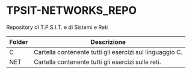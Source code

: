 # TPSIT-NETWORKS_REPO
Repository di T.P.S.I.T. e di Sistemi e Reti

Folder | Descrizione
-------|---------------------------------------------------------
C      | Cartella contenente tutti gli esercizi sul linguaggio C.
NET    | Cartella contenente tutti gli esercizi sulle reti.

